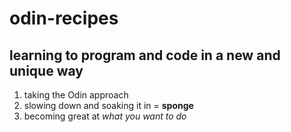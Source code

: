 # odin-recipes
## learning to program and code in a new and unique way
1. taking the Odin approach
2. slowing down and soaking it in = **sponge**
3. becoming great at *what you want to do*
